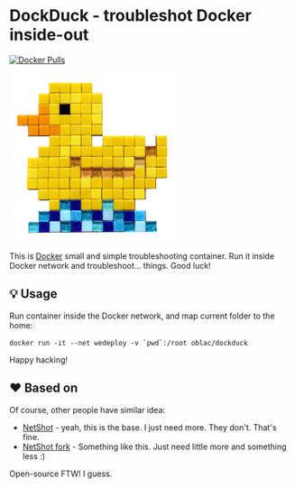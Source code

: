 # DockDuck - troubleshot Docker inside-out
[![Docker Pulls](https://img.shields.io/docker/pulls/oblac/dockduck.svg)]()

![](duck.png)

This is [Docker](http://docker.com) small and simple troubleshooting container.
Run it inside Docker network and troubleshoot... things. Good luck!

## :bulb: Usage

Run container inside the Docker network, and map current folder to the home:

	docker run -it --net wedeploy -v `pwd`:/root oblac/dockduck

Happy hacking!

## ❤ Based on

Of course, other people have similar idea:

+ [NetShot](https://github.com/nicolaka/netshoot) - yeah, this is the base. I just need more. They don't. That's fine.
+ [NetShot fork](https://github.com/cirocosta/netshoot) - Something like this. Just need little more and something less :)

Open-source FTW! I guess.
